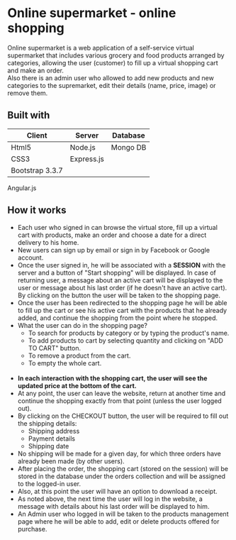 # Online supermarket - online shopping
Online supermarket is a web application of a self-service virtual supermarket that includes various grocery and food products arranged by categories, allowing the user (customer) to fill up a virtual shopping cart and make an order. <br />
Also there is an admin user who allowed to add new products and new categories to the supremarket, edit their details (name, price, image) or remove them.
## Built with
Client | Server | Database <br/>
------ | ------ | --------
Html5 | Node.js | Mongo DB
CSS3 | Express.js |
Bootstrap 3.3.7|
Angular.js
## How it works
* Each user who signed in can browse the virtual store, fill up a virtual cart with products, make an order and choose a date for a direct delivery to his home.
* New users can sign up by email or sign in by Facebook or Google account.
* Once the user signed in, he will be associated with a **SESSION** with the server and a button of "Start shopping" will be displayed. In case of returning user, a message about an active cart will be displayed to the user or message about his last order (if he doesn't have an active cart). By clicking on the button the user will be taken to the shopping page. 
* Once the user has been redirected to the shopping page he will be able to fill up the cart or see his active cart with the products that he already added, and continue the shopping from the point where he stopped.
* What the user can do in the shopping page?
  * To search for products by category or by typing the product's name.
  * To add products to cart by selecting quantity and clicking on "ADD TO CART" button.
  * To remove a product from the cart.
  * To empty the whole cart. <br/><br/>
* **In each interaction with the shopping cart, the user will see the updated price at the bottom of the cart.**
* At any point, the user can leave the website, return at another time and continue the shopping exactly from that point (unless the user logged out).
* By clicking on the CHECKOUT button, the user will be required to fill out the shipping details:
  * Shipping address
  * Payment details
  * Shipping date
* No shipping will be made for a given day, for which three orders have already been made (by other users).
* After placing the order, the shopping cart (stored on the session) will be stored in the database under the orders collection and will be assigned to the logged-in user.
* Also, at this point the user will have an option to download a receipt.
* As noted above, the next time the user will log in the website, a message with details about his last order will be displayed to him.
* An Admin user who logged in will be taken to the products management page where he will be able to add, edit or delete products offered for purchase.
